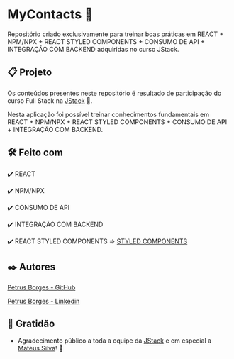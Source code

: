 # MyContacts 🤘

Repositório criado exclusivamente para treinar boas práticas em REACT + NPM/NPX + REACT STYLED COMPONENTS + CONSUMO DE API + INTEGRAÇÃO COM BACKEND adquiridas no curso JStack.

## 📋 Projeto

Os conteúdos presentes neste repositório é resultado de participação do curso Full Stack na [JStack](https://jstack.com.br) 🤘.

Nesta aplicação foi possível treinar conhecimentos fundamentais em REACT + NPM/NPX + REACT STYLED COMPONENTS + CONSUMO DE API + INTEGRAÇÃO COM BACKEND.

## 🛠️ Feito com

✔️ REACT

✔️ NPM/NPX

✔️ CONSUMO DE API

✔️ INTEGRAÇÃO COM BACKEND

✔️ REACT STYLED COMPONENTS => [STYLED COMPONENTS](https://styled-components.com)

## ✒️ Autores

[Petrus Borges - GitHub](https://github.com/PetrusBorges)

[Petrus Borges - Linkedin](https://www.linkedin.com/in/petrusborgesmachado/)

## 🎁 Gratidão

- Agradecimento público a toda a equipe da [JStack](https://jstack.com.br) e em especial a [Mateus Silva](https://www.linkedin.com/in/mateusilva/?locale=pt_BR)! 🤘
